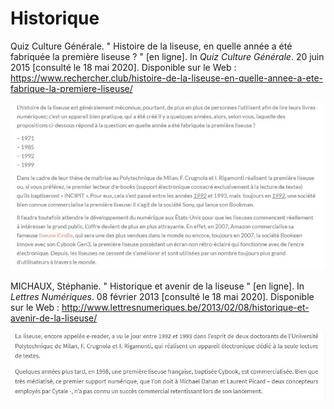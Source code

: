 # Historique
Quiz Culture Générale. " Histoire de la liseuse, en quelle année a été fabriquée la première liseuse ? " [en ligne]. In _Quiz Culture Générale_. 20 juin 2015 [consulté le 18 mai 2020]. Disponible sur le Web : <https://www.rechercher.club/histoire-de-la-liseuse-en-quelle-annee-a-ete-fabrique-la-premiere-liseuse/>

![image](images/historique1.jpg)

MICHAUX, Stéphanie. " Historique et avenir de la liseuse " [en ligne]. In _Lettres Numériques_. 08 février 2013 [consulté le 18 mai 2020]. Disponible sur le Web : <http://www.lettresnumeriques.be/2013/02/08/historique-et-avenir-de-la-liseuse/>

![image](images/historique2.JPG)
